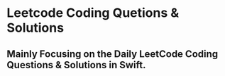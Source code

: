 # Leetcode Coding Quetions & Solutions
## Mainly Focusing on the Daily LeetCode Coding Questions & Solutions in Swift.
